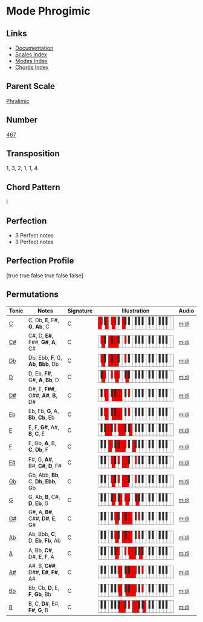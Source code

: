 # Mode Phrogimic

## Links

- [Documentation](README.md)
- [Scales Index](Scales.md)
- [Modes Index](Modes.md)
- [Chords Index](Chords.md)

## Parent Scale

[Phralimic](ScalePhralimic.md)

## Number

[467](https://ianring.com/musictheory/scales/467)

## Transposition

1, 3, 2, 1, 1, 4

## Chord Pattern

I

## Perfection

- 3 Perfect notes
- 3 Perfect notes

## Perfection Profile

[true true false true false false]

## Permutations

| Tonic | Notes | Signature | Illustration | Audio |
|-------|-------|-----------|--------------|-------|
| [C](ModeCNaturalPhrogimic.md) | C, Db, **E**, F#, **G**, **Ab**, C | C | ![CNaturalPhrogimic](ModeCNaturalPhrogimic.png) | [midi](https://github.com/edipermadi/music/blob/main/docs/ModeCNaturalPhrogimic.mid?raw=true) |
| [C#](ModeCSharpPhrogimic.md) | C#, D, **E#**, F##, **G#**, **A**, C# | C | ![CSharpPhrogimic](ModeCSharpPhrogimic.png) | [midi](https://github.com/edipermadi/music/blob/main/docs/ModeCSharpPhrogimic.mid?raw=true) |
| [Db](ModeDFlatPhrogimic.md) | Db, Ebb, **F**, G, **Ab**, **Bbb**, Db | C | ![DFlatPhrogimic](ModeDFlatPhrogimic.png) | [midi](https://github.com/edipermadi/music/blob/main/docs/ModeDFlatPhrogimic.mid?raw=true) |
| [D](ModeDNaturalPhrogimic.md) | D, Eb, **F#**, G#, **A**, **Bb**, D | C | ![DNaturalPhrogimic](ModeDNaturalPhrogimic.png) | [midi](https://github.com/edipermadi/music/blob/main/docs/ModeDNaturalPhrogimic.mid?raw=true) |
| [D#](ModeDSharpPhrogimic.md) | D#, E, **F##**, G##, **A#**, **B**, D# | C | ![DSharpPhrogimic](ModeDSharpPhrogimic.png) | [midi](https://github.com/edipermadi/music/blob/main/docs/ModeDSharpPhrogimic.mid?raw=true) |
| [Eb](ModeEFlatPhrogimic.md) | Eb, Fb, **G**, A, **Bb**, **Cb**, Eb | C | ![EFlatPhrogimic](ModeEFlatPhrogimic.png) | [midi](https://github.com/edipermadi/music/blob/main/docs/ModeEFlatPhrogimic.mid?raw=true) |
| [E](ModeENaturalPhrogimic.md) | E, F, **G#**, A#, **B**, **C**, E | C | ![ENaturalPhrogimic](ModeENaturalPhrogimic.png) | [midi](https://github.com/edipermadi/music/blob/main/docs/ModeENaturalPhrogimic.mid?raw=true) |
| [F](ModeFNaturalPhrogimic.md) | F, Gb, **A**, B, **C**, **Db**, F | C | ![FNaturalPhrogimic](ModeFNaturalPhrogimic.png) | [midi](https://github.com/edipermadi/music/blob/main/docs/ModeFNaturalPhrogimic.mid?raw=true) |
| [F#](ModeFSharpPhrogimic.md) | F#, G, **A#**, B#, **C#**, **D**, F# | C | ![FSharpPhrogimic](ModeFSharpPhrogimic.png) | [midi](https://github.com/edipermadi/music/blob/main/docs/ModeFSharpPhrogimic.mid?raw=true) |
| [Gb](ModeGFlatPhrogimic.md) | Gb, Abb, **Bb**, C, **Db**, **Ebb**, Gb | C | ![GFlatPhrogimic](ModeGFlatPhrogimic.png) | [midi](https://github.com/edipermadi/music/blob/main/docs/ModeGFlatPhrogimic.mid?raw=true) |
| [G](ModeGNaturalPhrogimic.md) | G, Ab, **B**, C#, **D**, **Eb**, G | C | ![GNaturalPhrogimic](ModeGNaturalPhrogimic.png) | [midi](https://github.com/edipermadi/music/blob/main/docs/ModeGNaturalPhrogimic.mid?raw=true) |
| [G#](ModeGSharpPhrogimic.md) | G#, A, **B#**, C##, **D#**, **E**, G# | C | ![GSharpPhrogimic](ModeGSharpPhrogimic.png) | [midi](https://github.com/edipermadi/music/blob/main/docs/ModeGSharpPhrogimic.mid?raw=true) |
| [Ab](ModeAFlatPhrogimic.md) | Ab, Bbb, **C**, D, **Eb**, **Fb**, Ab | C | ![AFlatPhrogimic](ModeAFlatPhrogimic.png) | [midi](https://github.com/edipermadi/music/blob/main/docs/ModeAFlatPhrogimic.mid?raw=true) |
| [A](ModeANaturalPhrogimic.md) | A, Bb, **C#**, D#, **E**, **F**, A | C | ![ANaturalPhrogimic](ModeANaturalPhrogimic.png) | [midi](https://github.com/edipermadi/music/blob/main/docs/ModeANaturalPhrogimic.mid?raw=true) |
| [A#](ModeASharpPhrogimic.md) | A#, B, **C##**, D##, **E#**, **F#**, A# | C | ![ASharpPhrogimic](ModeASharpPhrogimic.png) | [midi](https://github.com/edipermadi/music/blob/main/docs/ModeASharpPhrogimic.mid?raw=true) |
| [Bb](ModeBFlatPhrogimic.md) | Bb, Cb, **D**, E, **F**, **Gb**, Bb | C | ![BFlatPhrogimic](ModeBFlatPhrogimic.png) | [midi](https://github.com/edipermadi/music/blob/main/docs/ModeBFlatPhrogimic.mid?raw=true) |
| [B](ModeBNaturalPhrogimic.md) | B, C, **D#**, E#, **F#**, **G**, B | C | ![BNaturalPhrogimic](ModeBNaturalPhrogimic.png) | [midi](https://github.com/edipermadi/music/blob/main/docs/ModeBNaturalPhrogimic.mid?raw=true) |
